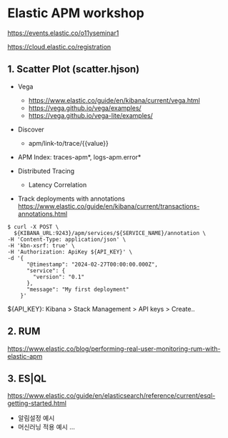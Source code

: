 # Elastic APM workshop
https://events.elastic.co/o11yseminar1

https://cloud.elastic.co/registration


## 1. Scatter Plot (scatter.hjson)
- Vega
    * https://www.elastic.co/guide/en/kibana/current/vega.html
    * https://vega.github.io/vega/examples/
    * https://vega.github.io/vega-lite/examples/
- Discover
    * apm/link-to/trace/{{value}}
- APM Index: traces-apm*, logs-apm.error*
- Distributed Tracing
    * Latency Correlation

- Track deployments with annotations
https://www.elastic.co/guide/en/kibana/current/transactions-annotations.html 

```
$ curl -X POST \
  ${KIBANA_URL:9243}/apm/services/${SERVICE_NAME}/annotation \ 
-H 'Content-Type: application/json' \
-H 'kbn-xsrf: true' \
-H 'Authorization: ApiKey ${API_KEY}' \ 
-d '{
      "@timestamp": "2024-02-27T00:00:00.000Z", 
      "service": {
        "version": "0.1" 
      },
      "message": "My first deployment" 
    }'
```
${API_KEY}: Kibana > Stack Management > API keys > Create..


## 2. RUM
https://www.elastic.co/blog/performing-real-user-monitoring-rum-with-elastic-apm


## 3. ES|QL
https://www.elastic.co/guide/en/elasticsearch/reference/current/esql-getting-started.html 






- 알림설정 예시
- 머신러닝 적용 예시
...